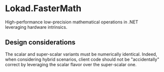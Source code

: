 ﻿# Lokad.FasterMath

High-performance low-precision mathematical operations in .NET
leveraging hardware intrinsics.

## Design considerations

The scalar and super-scalar variants must be numerically
identical. Indeed, when considering hybrid scenarios, client
code should not be "accidentally" correct by leveraging the
scalar flavor over the super-scalar one.
